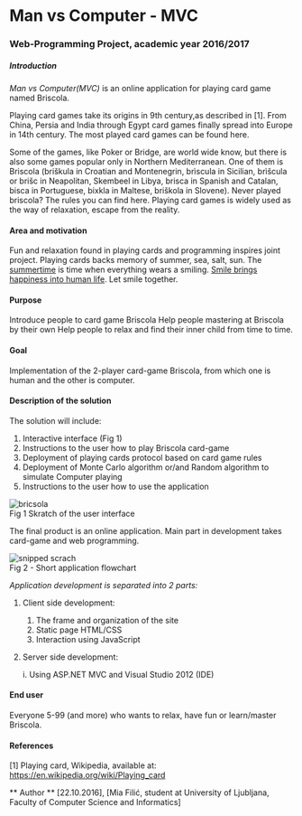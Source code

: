 Man vs Computer - MVC
=============
### Web-Programming Project, academic year 2016/2017 ###

##### Introduction ####
*Man vs Computer(MVC)* is an online application for playing card game named Briscola.

Playing card games take its origins in 9th century,as described in [1]. From China, Persia and India through Egypt card games finally spread into Europe in 14th century.
The most played card games can be found here.

Some of the games, like Poker or Bridge, are world wide know, but there is also some games popular only in Northern Mediterranean. One of them is Briscola (briškula in Croatian and Montenegrin, brìscula in Sicilian, brìšcula or brišc in Neapolitan, Skembeel in Libya, brisca in Spanish and Catalan, bisca in Portuguese, bixkla in Maltese, briškola in Slovene). Never played briscola? The rules you can find here. 
Playing card games is widely used as the way of relaxation, escape from the reality.

#### Area and motivation ####
Fun and relaxation found in playing cards and programming inspires joint project.
Playing cards backs memory of summer, sea, salt, sun. The [summertime](https://www.youtube.com/watch?v=wSpsFJZ2riQ/) is time when everything wears a smiling. [Smile brings happiness into human life](https://www.fastcompany.com/3041438/how-to-be-a-success-at-everything/how-smiling-changes-your-brain/).
Let smile together. 

#### Purpose ####
Introduce people to card game Briscola
Help people mastering at Briscola by their own
Help people to relax and find their inner child from time to time.

#### Goal ####
Implementation of the 2-player card-game Briscola, from which one is human and the other is computer. 

#### Description of the solution ####
The solution will include:

1. Interactive interface (Fig 1)
2. Instructions to the user how to play Briscola card-game
3. Deployment of playing cards protocol based on card game rules
4. Deployment of Monte Carlo algorithm or/and Random algorithm to simulate Computer playing
5. Instructions to the user how to use the application


![bricsola](https://cloud.githubusercontent.com/assets/22981166/19621227/7fc8770a-988d-11e6-8a72-4cfdead12dd3.png) 
<br />
	Fig 1 Skratch of the user interface 

The final product is an online application.
Main part in development takes card-game and web programming.<br />

![snipped scrach](https://cloud.githubusercontent.com/assets/22981166/19621246/f2a70926-988d-11e6-8fbe-6ef46b337810.PNG)<br />
	Fig 2 - Short application flowchart
	
*Application development is separated into 2 parts:*

1. Client side development:

	1. The frame and organization of the site 
	2. Static page HTML/CSS 
	3. Interaction using JavaScript
	
2. Server side development:

	i. Using ASP.NET MVC and Visual Studio 2012 (IDE)

#### End user ####
Everyone 5-99 (and more) who wants to relax, have fun or learn/master Briscola. 

#### References ####
[1] Playing card, Wikipedia, available at: https://en.wikipedia.org/wiki/Playing_card

** Author **
[22.10.2016], [Mia Filić, student at
University of Ljubljana, Faculty of Computer Science and Informatics]

